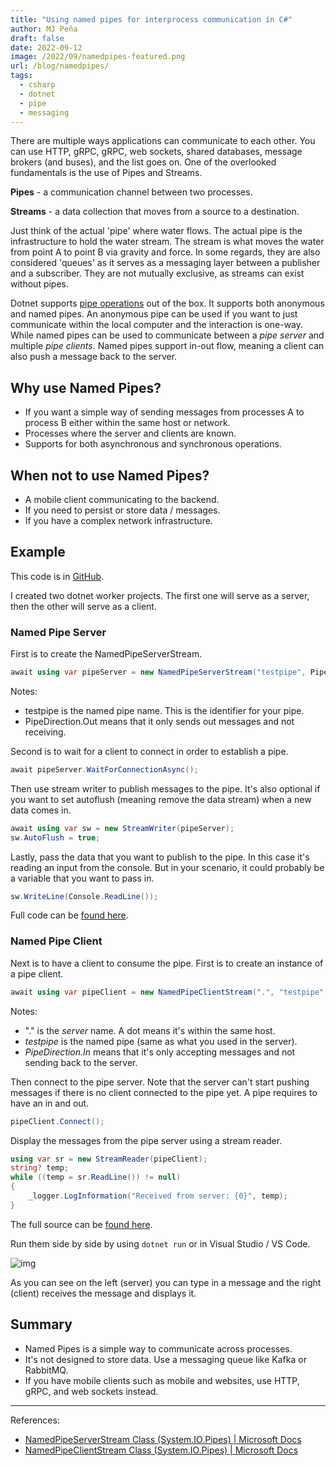 ```yaml
---
title: "Using named pipes for interprocess communication in C#"
author: MJ Peña
draft: false
date: 2022-09-12
image: /2022/09/namedpipes-featured.png
url: /blog/namedpipes/
tags:
  - csharp
  - dotnet
  - pipe
  - messaging
---
```


There are multiple ways applications can communicate to each other. You can use HTTP, gRPC, gRPC, web sockets, shared databases, message brokers (and buses), and the list goes on. One of the overlooked fundamentals is the use of Pipes and Streams.

**Pipes** - a communication channel between two processes.

**Streams** - a data collection that moves from a source to a destination.

Just think of the actual 'pipe' where water flows. The actual pipe is the infrastructure to hold the water stream. The stream is what moves the water from point A to point B via gravity and force. In some regards, they are also considered 'queues' as it serves as a messaging layer between a publisher and a subscriber. They are not mutually exclusive, as streams can exist without pipes.

Dotnet supports [pipe operations](https://docs.microsoft.com/en-us/dotnet/standard/io/pipe-operations) out of the box. It supports both anonymous and named pipes. An anonymous pipe can be used if you want to just communicate within the local computer and the interaction is one-way. While named pipes can be used to communicate between a _pipe server_ and multiple _pipe clients_. Named pipes support in-out flow, meaning a client can also push a message back to the server.

## Why use Named Pipes?

- If you want a simple way of sending messages from processes A to process B either within the same host or network.
- Processes where the server and clients are known.
- Supports for both asynchronous and synchronous operations.

## When not to use Named Pipes?

- A mobile client communicating to the backend.
- If you need to persist or store data / messages.
- If you have a complex network infrastructure.

## Example

This code is in [GitHub](https://github.com/mjtpena/NamedPipeSample).

I created two dotnet worker projects. The first one will serve as a server, then the other will serve as a client.

### Named Pipe Server

First is to create the NamedPipeServerStream.

```csharp
await using var pipeServer = new NamedPipeServerStream("testpipe", PipeDirection.Out);
```

Notes:

- testpipe is the named pipe name. This is the identifier for your pipe.
- PipeDirection.Out means that it only sends out messages and not receiving.

Second is to wait for a client to connect in order to establish a pipe.

```csharp
await pipeServer.WaitForConnectionAsync();
```

Then use stream writer to publish messages to the pipe. It's also optional if you want to set autoflush (meaning remove the data stream) when a new data comes in.

```csharp
await using var sw = new StreamWriter(pipeServer);
sw.AutoFlush = true;
```

Lastly, pass the data that you want to publish to the pipe. In this case it's reading an input from the console. But in your scenario, it could probably be a variable that you want to pass in.

```csharp
sw.WriteLine(Console.ReadLine());
```

Full code can be [found here](https://github.com/mjtpena/NamedPipeSample/blob/main/NamedPipeServerService/Worker.cs).

### Named Pipe Client

Next is to have a client to consume the pipe. First is to create an instance of a pipe client.

```csharp
await using var pipeClient = new NamedPipeClientStream(".", "testpipe", PipeDirection.In);
```

Notes:

- "." is the _server_ name. A dot means it's within the same host.
- _testpipe_ is the named pipe (same as what you used in the server).
- _PipeDirection.In_ means that it's only accepting messages and not sending back to the server.

Then connect to the pipe server. Note that the server can't start pushing messages if there is no client connected to the pipe yet. A pipe requires to have an in and out.

```csharp
pipeClient.Connect();
```

Display the messages from the pipe server using a stream reader.

```csharp
using var sr = new StreamReader(pipeClient);
string? temp;
while ((temp = sr.ReadLine()) != null)
{
	_logger.LogInformation("Received from server: {0}", temp);
}
```

The full source can be [found here](https://github.com/mjtpena/NamedPipeSample/blob/main/NamedPipeClientService/Worker.cs#L20).

Run them side by side by using `dotnet run` or in Visual Studio / VS Code.

![img](/2022/09/dotnet-namedpipe.png)

As you can see on the left (server) you can type in a message and the right (client) receives the message and displays it.

## Summary

- Named Pipes is a simple way to communicate across processes.
- It's not designed to store data. Use a messaging queue like Kafka or RabbitMQ.
- If you have mobile clients such as mobile and websites, use HTTP, gRPC, and web sockets instead.

---

References:

- [NamedPipeServerStream Class (System.IO.Pipes) | Microsoft Docs](https://docs.microsoft.com/en-us/dotnet/api/system.io.pipes.namedpipeserverstream?view=net-6.0)
- [NamedPipeClientStream Class (System.IO.Pipes) | Microsoft Docs](https://docs.microsoft.com/en-us/dotnet/api/system.io.pipes.namedpipeclientstream?view=net-6.0)
